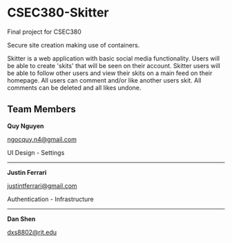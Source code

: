 # CSEC380-Skitter
Final project for CSEC380

Secure site creation making use of containers.

Skitter is a web application with basic social media functionality. Users will be able to create 'skits' that will be seen on their account. Skitter users will be able to follow other users and view their skits on a main feed on their homepage. All users can comment and/or like another users skit. All comments can be deleted and all likes undone.

## Team Members

**Quy Nguyen**  

ngocquy.n4@gmail.com

UI Design - Settings

***

**Justin Ferrari**  

justintferrari@gmail.com

Authentication - Infrastructure

***

**Dan Shen**  

dxs8802@rit.edu
